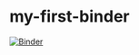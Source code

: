 # my-first-binder
[![Binder](https://mybinder.org/badge_logo.svg)](https://mybinder.org/v2/gh/carrievarney/my-first-binder/HEAD)

